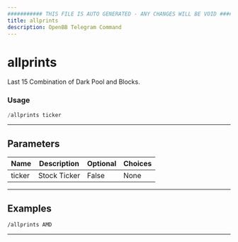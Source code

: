 ```yaml
---
########### THIS FILE IS AUTO GENERATED - ANY CHANGES WILL BE VOID ###########
title: allprints
description: OpenBB Telegram Command
---
```


# allprints

Last 15 Combination of Dark Pool and Blocks.

### Usage

```python wordwrap
/allprints ticker
```

---

## Parameters

| Name | Description | Optional | Choices |
| ---- | ----------- | -------- | ------- |
| ticker | Stock Ticker | False | None |


---

## Examples

```
/allprints AMD
```

---
